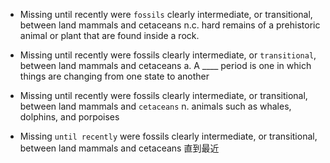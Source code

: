- Missing until recently were `fossils` clearly intermediate, or transitional, between land mammals and cetaceans
  n.c. hard remains of a prehistoric animal or plant that are found inside a rock.

- Missing until recently were fossils clearly intermediate, or `transitional`, between land mammals and cetaceans
  a. A ____ period is one in which things are changing from one state to another

- Missing until recently were fossils clearly intermediate, or transitional, between land mammals and `cetaceans`
  n. animals such as whales, dolphins, and porpoises

- Missing `until recently` were fossils clearly intermediate, or transitional, between land mammals and cetaceans
  直到最近